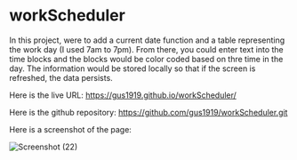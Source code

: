 # workScheduler

In this project, were to add a current date function and a table representing the work day (I used 7am to 7pm).  From there, you could enter text into the time blocks and the blocks would be color coded based on thre time in the day.  The information would be stored locally so that if the screen is refreshed, the data persists.

Here is the live URL: https://gus1919.github.io/workScheduler/

Here is the github repository:  https://github.com/gus1919/workScheduler.git

Here is a screenshot of the page:

![Screenshot (22)](https://user-images.githubusercontent.com/86876335/131217605-51ff72b0-34f9-40ca-ba7f-d4828c6951f3.png)
